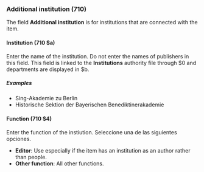 ### Additional institution (710)

The field **Additional institution** is for institutions that are connected with the item.

#### Institution (710 $a)

Enter the name of the institution. Do not enter the names of publishers in this field. This field is linked to the **Institutions** authority file through $0 and departments are displayed in $b.

##### Examples

- Sing-Akademie zu Berlin
- Historische Sektion der Bayerischen Benediktinerakademie

#### Function (710 $4)

Enter the function of the instiution. Seleccione una de las siguientes opciones.

- **Editor**: Use especially if the item has an institution as an author rather than people.
- **Other function**: All other functions.
